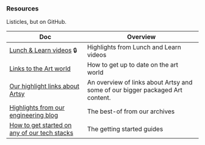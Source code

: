 ### Resources

Listicles, but on GitHub.

<!-- prettier-ignore-start -->
<!-- start_toc -->
| Doc | Overview |
|--|--|
| [Lunch & Learn videos](/resources/lnl.md#readme) 🔒 | Highlights from Lunch and Learn videos |
| [Links to the Art world](/resources/art.md#readme) | How to get up to date on the art world |
| [Our highlight links about Artsy](/resources/artsy.md#readme) | An overview of links about Artsy and some of our bigger packaged Art content. |
| [Highlights from our engineering blog](/resources/blog.md#readme) | The best-of from our archives |
| [How to get started on any of our tech stacks](/resources/tech-learning.md#readme) | The getting started guides |
<!-- end_toc -->
<!-- prettier-ignore-end -->
